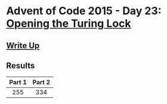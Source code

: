# Advent of Code 2015 - Day 23: [Opening the Turing Lock](https://adventofcode.com/2015/day/23)

## [Write Up](https://github.com/CodingAP/advent-of-code/blob/main/writeups/2015/day23_writeup.md)
## Results
| Part 1 | Part 2 | 
|:---:|:---:|
| 255 | 334 |